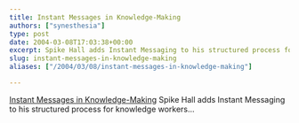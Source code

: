 ```yaml
---
title: Instant Messages in Knowledge-Making
authors: ["synesthesia"]
type: post
date: 2004-03-08T17:03:38+00:00
excerpt: Spike Hall adds Instant Messaging to his structured process for knowledge workers...
slug: instant-messages-in-knowledge-making 
aliases: ["/2004/03/08/instant-messages-in-knowledge-making"]

---
```

[Instant Messages in Knowledge-Making][1] Spike Hall adds Instant Messaging to his structured process for knowledge workers&#8230;

 [1]: https://radio.weblogs.com/0106698/2004/03/06.html#a227